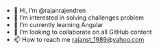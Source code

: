 - 👋 Hi, I’m @rajanrajendren
- 👀 I’m interested in solving challenges problem
- 🌱 I’m currently learning Angular
- 💞️ I’m looking to collaborate on all GitHub content
- 📫 How to reach me rajanst_1989@yahoo.com
<!---
rajannadal/rajannadal is a ✨ special ✨ repository because its `README.md` (this file) appears on your GitHub profile.
You can click the Preview link to take a look at your changes.
--->
